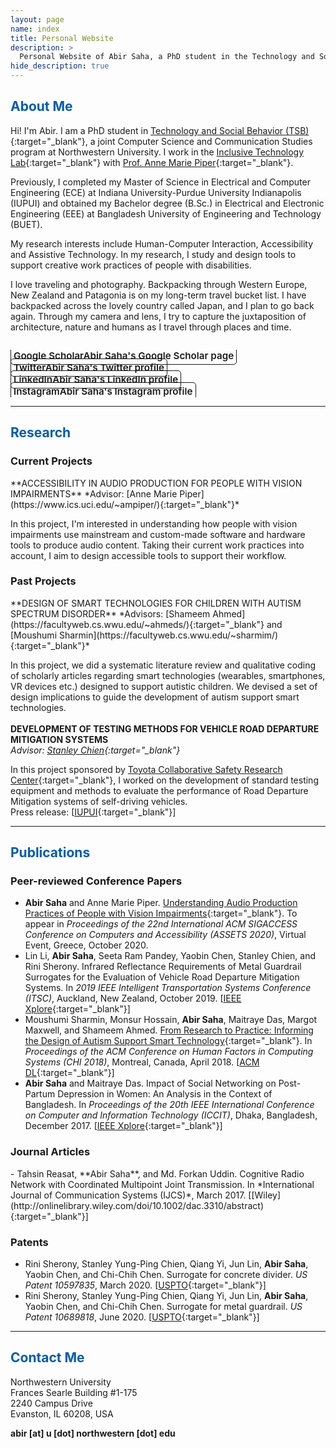 ```yaml
---
layout: page
name: index
title: Personal Website
description: >
  Personal Website of Abir Saha, a PhD student in the Technology and Social Behavior program at Northwestern University.
hide_description: true
---
```

<!-- <script type="text/javascript">
	document.getElementsByClassName("page-title")[0].classList.add("sr-only");
</script> -->

<style type="text/css">
	.page-title {
		position: absolute;
		width: 1px;
  		height: 1px;
  		margin: -1px;
  		border: 0;
  		padding: 0;
  		clip: rect(0 0 0 0);
  		overflow: hidden;
	}
</style>

<h2 class="h1" style="color: rgb(1,92,171)" id="about">About Me </h2>

Hi! I'm Abir. I am a PhD student in [Technology and Social Behavior (TSB)](http://tsb.northwestern.edu/){:target="_blank"}, a joint Computer Science and Communication Studies program at Northwestern University. I work in the [Inclusive Technology Lab](http://inclusive.northwestern.edu/){:target="_blank"} with [Prof. Anne Marie Piper](https://www.ics.uci.edu/~ampiper/){:target="_blank"}.  

Previously, I completed my Master of Science in Electrical and Computer Engineering (ECE) at Indiana University-Purdue University Indianapolis (IUPUI) and obtained my Bachelor degree (B.Sc.) in Electrical and Electronic Engineering (EEE) at Bangladesh University of Engineering and Technology (BUET).  

My research interests include Human-Computer Interaction, Accessibility and Assistive Technology. In my research, I study and design tools to support creative work practices of people with disabilities.  

I love traveling and photography. Backpacking through Western Europe, New Zealand and Patagonia is on my long-term travel bucket list. I have backpacked across the lovely country called Japan, and I plan to go back again. Through my camera and lens, I try to capture the juxtaposition of architecture, nature and humans as I travel through places and time. 
<!-- You can find me on [Instagram](http://instagram.com/abirsaha_){:target="_blank"}. -->

<div class="body-social sidebar-social">
  <ul>
    <li> <a href="https://scholar.google.co.uk/citations?hl=en&amp;user=40lh_7kAAAAJ&amp;view_op=list_works&amp;sortby=pubdate" title="Google Scholar" class="no-mark-external" target="_blank"> <span class="icon-googlescholar"></span> <span aria-hidden="true">Google Scholar</span><span class="sr-only">Abir Saha's Google Scholar page</span> </a></li>
    <li> <a href="https://twitter.com/abirsaha_" title="Twitter" class="no-mark-external" target="_blank"> <span class="icon-twitter"></span> <span aria-hidden="true">Twitter</span><span class="sr-only">Abir Saha's Twitter profile</span> </a></li>
    <li> <a href="https://www.linkedin.com/in/abirsaha-" title="LinkedIn" class="no-mark-external" target="_blank"> <span class="icon-linkedin2"></span> <span aria-hidden="true">LinkedIn</span><span class="sr-only">Abir Saha's LinkedIn profile</span> </a></li>
    <li> <a href="https://instagram.com/abirsaha_" title="Instagram" class="no-mark-external" target="_blank"> <span class="icon-instagram"></span> <span aria-hidden="true">Instagram</span><span class="sr-only">Abir Saha's Instagram profile</span> </a></li>
  </ul>
</div>

---
<h2 class="h1" style="color: rgb(1,92,171)" id="research">Research </h2>

<h3 class="h2">Current Projects</h3>
**ACCESSIBILITY IN AUDIO PRODUCTION FOR PEOPLE WITH VISION IMPAIRMENTS**  
*Advisor: [Anne Marie Piper](https://www.ics.uci.edu/~ampiper/){:target="_blank"}*

In this project, I'm interested in understanding how people with vision impairments use mainstream and custom-made software and hardware tools to produce audio content. Taking their current work practices into account, I aim to design accessible tools to support their workflow.


<h3 class="h2">Past Projects</h3>
**DESIGN OF SMART TECHNOLOGIES FOR CHILDREN WITH AUTISM SPECTRUM DISORDER**    
*Advisors: [Shameem Ahmed](https://facultyweb.cs.wwu.edu/~ahmeds/){:target="_blank"}  and  [Moushumi Sharmin](https://facultyweb.cs.wwu.edu/~sharmim/){:target="_blank"}*

In this project, we did a systematic literature review and qualitative coding of scholarly articles regarding smart technologies (wearables, smartphones, VR devices etc.) designed to support autistic children. We devised a set of design implications to guide the development of autism support smart technologies.  
<br/>
**DEVELOPMENT OF TESTING METHODS FOR VEHICLE ROAD DEPARTURE MITIGATION SYSTEMS**  
*Advisor: [Stanley Chien](https://et.iupui.edu/people/schien){:target="_blank"}*

In this project sponsored by [Toyota Collaborative Safety Research Center](https://www.toyota.com/csrc/){:target="_blank"}, I worked on the development of standard testing equipment and methods to evaluate the performance of Road Departure Mitigation systems of self-driving vehicles.  
Press release: [[IUPUI](https://news.iu.edu/stories/2017/06/iupui/releases/20-tasi-toyota-autonomous-vehicles.html){:target="_blank"}]

---
<h2 class="h1" style="color: rgb(1,92,171)" id="publications">Publications </h2>

<h3 class="h2">Peer-reviewed Conference Papers</h3>

 - **Abir Saha** and Anne Marie Piper. [Understanding Audio Production Practices of People with Vision Impairments](https://abirsh.github.io/publications/BVI-audio-ASSETS2020-preprint.pdf){:target="_blank"}. To appear in *Proceedings of the 22nd International ACM SIGACCESS Conference on Computers and Accessibility (ASSETS 2020)*, Virtual Event, Greece, October 2020.
 - Lin Li, **Abir Saha**, Seeta Ram Pandey, Yaobin Chen, Stanley Chien, and Rini Sherony. Infrared Reflectance Requirements of Metal Guardrail Surrogates for the Evaluation of Vehicle Road Departure Mitigation Systems. In *2019 IEEE Intelligent Transportation Systems Conference (ITSC)*, Auckland, New Zealand, October 2019. [[IEEE Xplore](https://ieeexplore.ieee.org/abstract/document/8917344){:target="_blank"}] 
 - Moushumi Sharmin, Monsur Hossain, **Abir Saha**, Maitraye Das, Margot Maxwell, and Shameem Ahmed. [From Research to Practice: Informing the Design of Autism Support Smart Technology](https://abirsh.github.io/publications/Autism_CHI18.pdf){:target="_blank"}. In *Proceedings of the ACM Conference on Human Factors in Computing Systems (CHI 2018)*, Montreal, Canada, April 2018. [[ACM DL](https://dl.acm.org/doi/abs/10.1145/3173574.3173676){:target="_blank"}]
 - **Abir Saha** and Maitraye Das. Impact of Social Networking on Post-Partum Depression in Women: An Analysis in the Context of Bangladesh. In *Proceedings of the 20th IEEE International Conference on Computer and Information Technology (ICCIT)*, Dhaka, Bangladesh, December 2017. [[IEEE Xplore](https://doi.org/10.1109/ICCITECHN.2017.8281831){:target="_blank"}]


<h3 class="h2">Journal Articles</h3>
 - Tahsin Reasat, **Abir Saha**, and Md. Forkan Uddin. Cognitive Radio Network with Coordinated Multipoint Joint Transmission. In *International Journal of Communication Systems (IJCS)*, March 2017. [[Wiley](http://onlinelibrary.wiley.com/doi/10.1002/dac.3310/abstract){:target="_blank"}] 


<h3 class="h2">Patents</h3>

 - Rini Sherony, Stanley Yung-Ping Chien, Qiang Yi, Jun Lin, **Abir Saha**, Yaobin Chen, and Chi-Chih Chen. Surrogate for concrete divider. *US Patent 10597835*, March 2020. [[USPTO](http://patft.uspto.gov/netacgi/nph-Parser?Sect1=PTO1&Sect2=HITOFF&p=1&u=/netahtml/PTO/srchnum.html&r=1&f=G&l=50&d=PALL&s1=10597835.PN.){:target="_blank"}]
 - Rini Sherony, Stanley Yung-Ping Chien, Qiang Yi, Jun Lin, **Abir Saha**, Yaobin Chen, and Chi-Chih Chen. Surrogate for metal guardrail. *US Patent 10689818*, June 2020. [[USPTO](http://patft.uspto.gov/netacgi/nph-Parser?Sect1=PTO1&Sect2=HITOFF&p=1&u=/netahtml/PTO/srchnum.html&r=1&f=G&l=50&d=PALL&s1=10689818.PN.){:target="_blank"}]


---
<h2 class="h1" style="color: rgb(1,92,171)" id="contact-me">Contact Me </h2>

Northwestern University  
Frances Searle Building  #1-175  
2240 Campus Drive  
Evanston, IL 60208, USA

<p><strong>abi<!-- ghuiknh -->r [a<!-- jngingbhir -->t] u [dot] nor<!-- hdfuhfbrhd -->thweste<!-- hfugu -->rn [dot] edu</strong></p>

<style type="text/css">
  .body-social > ul {
    display: inline-block;
    list-style-type: none;
    margin-bottom: 0;
    overflow: hidden;
    padding: 0;
  }

  .body-social > ul > li {
    float: left;
    
    /* padding-left: 5px; */
    padding-right: 10px;
    
    /* display: inline-block; */
  }


  .body-social > ul > li > a {
    display: inline;
    text-align: center;
    font-size: 0.95rem;
    font-weight: 600;
    /*width: 3rem;*/
    /*height: 4rem;*/
    padding: 4px;
    
    /* line-height: 3rem; */
    
    text-decoration: none;
    border-width: 1px;
    border-style: solid;
    border-radius: 5px;
    transition: background-color 250ms, color 250ms, text-decoration-color 250ms, border-color 250ms;
    
    /* border-bottom: none; */
  }

  .body-social > ul > li > a:not(.btn):not(.no-hover) {
    border-color: var(--accent-color);
  }

  .body-social > ul > li > a:hover {
    color: white;
    background-color: var(--accent-color);
    border-radius: 5px;
    padding: 4px;
    transition: background-color 250ms, color 250ms, text-decoration-color 250ms, border-color 250ms;
  }
</style>